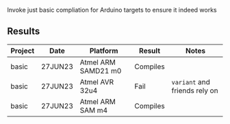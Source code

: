 Invoke just basic compliation for Arduino targets to ensure it indeed works

## Results

| Project  |   Date  | Platform            | Result   | Notes |
| -------- | ------- | ------------------- | -------- | -
| basic    | 27JUN23 | Atmel ARM SAMD21 m0 | Compiles | 
| basic    | 27JUN23 | Atmel AVR 32u4      | Fail     | `variant` and friends rely on | -------- |std::is_constructible and similar, which isn't available here
| basic    | 27JUN23 | Atmel ARM SAM m4    | Compiles |
